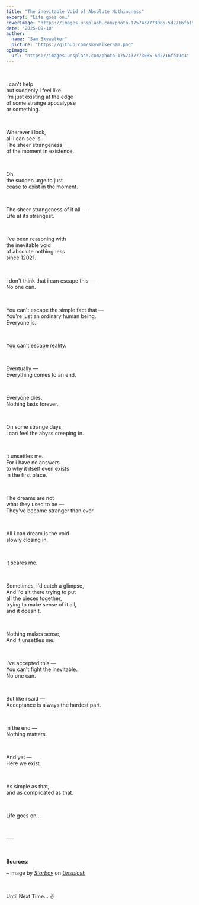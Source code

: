 ```yaml
---
title: "The inevitable Void of Absolute Nothingness"
excerpt: "Life goes on…"
coverImage: "https://images.unsplash.com/photo-1757437773085-5d2716fb19c3"
date: "2025-09-10"
author:
  name: "Sam Skywalker"
  picture: "https://github.com/skywalkerSam.png"
ogImage:
  url: "https://images.unsplash.com/photo-1757437773085-5d2716fb19c3"
---
```


&nbsp;

i can't help  
but suddenly i feel like  
i'm just existing at the edge  
of some strange apocalypse  
or something.

&nbsp;

Wherever i look,  
all i can see is —  
The sheer strangeness  
of the moment in existence.

&nbsp;

Oh,  
the sudden urge to just  
cease to exist in the moment.

&nbsp;

The sheer strangeness of it all —  
Life at its strangest.

&nbsp;

i've been reasoning with  
the inevitable void  
of absolute nothingness  
since 12021\.

&nbsp;

i don't think that i can escape this —  
No one can.  

&nbsp;

You can't escape the simple fact that —  
You're just an ordinary human being.  
Everyone is.

&nbsp;

You can't escape reality.

&nbsp;

Eventually —  
Everything comes to an end.

&nbsp;

Everyone dies.  
Nothing lasts forever.

&nbsp;

On some strange days,  
i can feel the abyss creeping in.

&nbsp;

it unsettles me.  
For i have no answers  
to why it itself even exists  
in the first place.

&nbsp;

The dreams are not  
what they used to be —  
They've become stranger than ever.

&nbsp;

All i can dream is the void  
slowly closing in.

&nbsp;

it scares me.  

&nbsp;

Sometimes, i'd catch a glimpse,  
And i'd sit there trying to put  
all the pieces together,  
trying to make sense of it all,  
and it doesn't.

&nbsp;

Nothing makes sense,  
And it unsettles me.

&nbsp;

i've accepted this —  
You can't fight the inevitable.  
No one can.

&nbsp;

But like i said —  
Acceptance is always the hardest part.

&nbsp;

in the end —  
Nothing matters.

&nbsp;

And yet —  
Here we exist.

&nbsp;

As simple as that,  
and as complicated as that.

&nbsp;

Life goes on…

&nbsp;

–––

&nbsp;

**Sources:**

– image by [_Starboy_](https://unsplash.com/@skywalkersam?utm_content=creditCopyText&utm_medium=referral&utm_source=unsplash) on [_Unsplash_](https://unsplash.com/photos/dUvfFjoH_Tk?utm_content=creditCopyText&utm_medium=referral&utm_source=unsplash)

<!-- – Cover image [(_Unsplash_)](https://unsplash.com/photos/dUvfFjoH_Tk) -->

&nbsp;

Until Next Time... ✌️

&nbsp;
